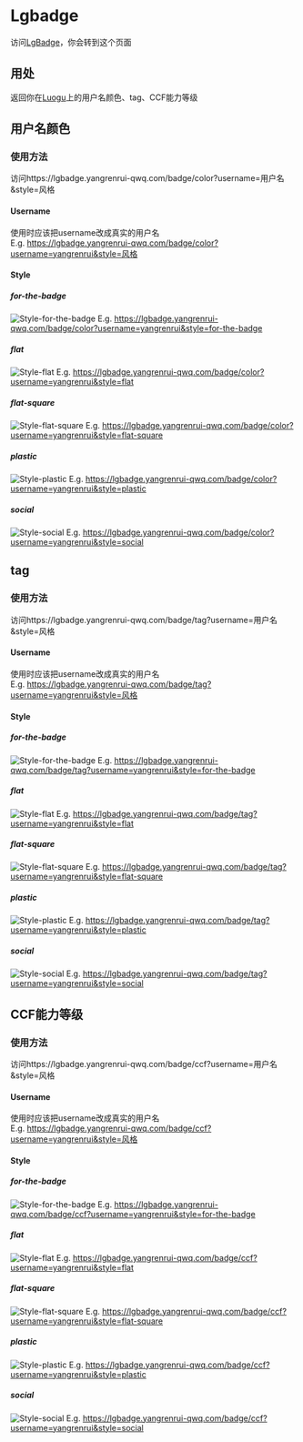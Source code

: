 # Lgbadge
访问[LgBadge](https://lgbadge.yangrenrui-qwq.com)，你会转到这个页面
## 用处
返回你在[Luogu](https://www.luogu.com.cn)上的用户名颜色、tag、CCF能力等级
## 用户名颜色
### 使用方法
访问https://lgbadge.yangrenrui-qwq.com/badge/color?username=用户名&style=风格
#### Username
使用时应该把username改成真实的用户名\
E.g. https://lgbadge.yangrenrui-qwq.com/badge/color?username=yangrenrui&style=风格
#### Style
##### for-the-badge
![Style-for-the-badge](/lgbadge-1.svg)
E.g. https://lgbadge.yangrenrui-qwq.com/badge/color?username=yangrenrui&style=for-the-badge
##### flat
![Style-flat](/lgbadge-2.svg)
E.g. https://lgbadge.yangrenrui-qwq.com/badge/color?username=yangrenrui&style=flat
##### flat-square
![Style-flat-square](/lgbadge-3.svg)
E.g. https://lgbadge.yangrenrui-qwq.com/badge/color?username=yangrenrui&style=flat-square
##### plastic
![Style-plastic](/lgbadge-4.svg)
E.g. https://lgbadge.yangrenrui-qwq.com/badge/color?username=yangrenrui&style=plastic
##### social
![Style-social](/lgbadge-5.svg)
E.g. https://lgbadge.yangrenrui-qwq.com/badge/color?username=yangrenrui&style=social
## tag
### 使用方法
访问https://lgbadge.yangrenrui-qwq.com/badge/tag?username=用户名&style=风格
#### Username
使用时应该把username改成真实的用户名\
E.g. https://lgbadge.yangrenrui-qwq.com/badge/tag?username=yangrenrui&style=风格
#### Style
##### for-the-badge
![Style-for-the-badge](/lgbadge-6.svg)
E.g. https://lgbadge.yangrenrui-qwq.com/badge/tag?username=yangrenrui&style=for-the-badge
##### flat
![Style-flat](/lgbadge-7.svg)
E.g. https://lgbadge.yangrenrui-qwq.com/badge/tag?username=yangrenrui&style=flat
##### flat-square
![Style-flat-square](/lgbadge-8.svg)
E.g. https://lgbadge.yangrenrui-qwq.com/badge/tag?username=yangrenrui&style=flat-square
##### plastic
![Style-plastic](/lgbadge-9.svg)
E.g. https://lgbadge.yangrenrui-qwq.com/badge/tag?username=yangrenrui&style=plastic
##### social
![Style-social](/lgbadge-10.svg)
E.g. https://lgbadge.yangrenrui-qwq.com/badge/tag?username=yangrenrui&style=social
## CCF能力等级
### 使用方法
访问https://lgbadge.yangrenrui-qwq.com/badge/ccf?username=用户名&style=风格
#### Username
使用时应该把username改成真实的用户名\
E.g. https://lgbadge.yangrenrui-qwq.com/badge/ccf?username=yangrenrui&style=风格
#### Style
##### for-the-badge
![Style-for-the-badge](/lgbadge-11.svg)
E.g. https://lgbadge.yangrenrui-qwq.com/badge/ccf?username=yangrenrui&style=for-the-badge
##### flat
![Style-flat](/lgbadge-12.svg)
E.g. https://lgbadge.yangrenrui-qwq.com/badge/ccf?username=yangrenrui&style=flat
##### flat-square
![Style-flat-square](/lgbadge-13.svg)
E.g. https://lgbadge.yangrenrui-qwq.com/badge/ccf?username=yangrenrui&style=flat-square
##### plastic
![Style-plastic](/lgbadge-14.svg)
E.g. https://lgbadge.yangrenrui-qwq.com/badge/ccf?username=yangrenrui&style=plastic
##### social
![Style-social](/lgbadge-15.svg)
E.g. https://lgbadge.yangrenrui-qwq.com/badge/ccf?username=yangrenrui&style=social